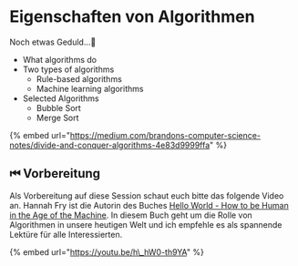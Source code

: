 # Eigenschaften von Algorithmen

Noch etwas Geduld...👷 

* What algorithms do
* Two types of algorithms
  * Rule-based algorithms
  * Machine learning algorithms
* Selected Algorithms
  * Bubble Sort
  * Merge Sort

{% embed url="https://medium.com/brandons-computer-science-notes/divide-and-conquer-algorithms-4e83d9999ffa" %}

## ⏮ Vorbereitung

Als Vorbereitung auf diese Session schaut euch bitte das folgende Video an. Hannah Fry ist die Autorin des Buches [Hello World - How to be Human in the Age of the Machine](https://www.amazon.de/Hello-World-How-Human-Machine/dp/0857525255). In diesem Buch geht um die Rolle von Algorithmen in unsere heutigen Welt und ich empfehle es als spannende Lektüre für alle Interessierten.

{% embed url="https://youtu.be/h\_hW0-th9YA" %}



